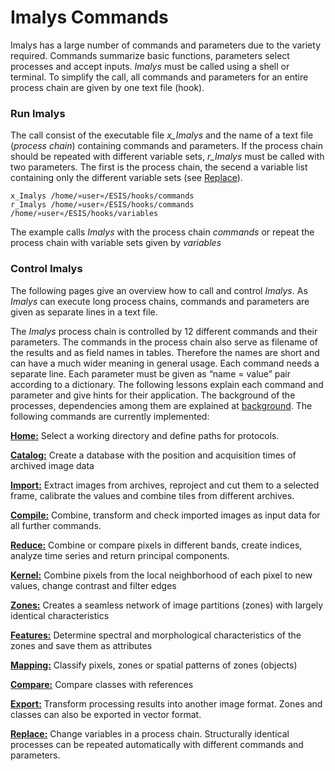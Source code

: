 # Imalys Commands

Imalys has a large number of commands and parameters due to the variety required. Commands summarize basic functions, parameters select processes and accept inputs. *Imalys* must be called using a shell or terminal.  To simplify the call, all commands and parameters for an entire process chain are given by one text file (hook).

### Run Imalys

The call consist of the executable file *x_Imalys* and the name of a text file (*process chain*) containing commands and parameters. If the process chain should be repeated with different variable sets, *r_Imalys* must be called with two parameters. The first is the process chain, the secend a variable list containing only the different variable sets (see [Replace](12_Replace.md)).

```
x_Imalys /home/»user«/ESIS/hooks/commands
r_Imalys /home/»user«/ESIS/hooks/commands /home/»user«/ESIS/hooks/variables
```

The example calls *Imalys* with the process chain *commands* or repeat the process chain with variable sets given by *variables*

### Control Imalys

The following pages give an overview how to call and control *Imalys*. As *Imalys* can execute long process chains, commands and parameters are given as separate lines in a text file. 

The *Imalys* process chain is controlled by 12 different commands and their parameters. The commands in the process chain also serve as filename of the results and as field names in tables. Therefore the names are short and can have a much wider meaning in general usage. 
Each command needs a separate line. Each parameter must be given as “name = value” pair according to a dictionary. The following lessons explain each command and parameter and give hints for their application. The background of the processes, dependencies among them are explained at [background](background). The following commands are currently implemented:

**[Home:](1_Home.md)** Select a working directory and define paths for protocols.

**[Catalog:](2_Catalog.md)** Create a database with the position and acquisition times of archived image data

**[Import:](3_Import)** Extract images from archives, reproject and cut them to a selected frame, calibrate the values and combine tiles from different archives. 

**[Compile:](4_Compile)** Combine, transform and check imported images as input data for all further commands.

**[Reduce:](5_Reduce.md)** Combine or compare pixels in different bands, create indices, analyze time series and return principal components.

**[Kernel:](6_Kernel.md)** Combine pixels from the local neighborhood of each pixel to new values, change contrast and filter edges

**[Zones:](7_Zones.md)** Creates a seamless network of image partitions (zones) with largely identical characteristics

**[Features:](8_Features.md)** Determine spectral and morphological characteristics of the zones and save them as attributes

**[Mapping:](9_Mapping.md)** Classify pixels, zones or spatial patterns of zones (objects)

**[Compare:](10_Compare.md)** Compare classes with references 

**[Export:](11_Export.md)** Transform processing results into another image format. Zones and classes can also be exported in vector format.

**[Replace:](12_Replace.md)** Change variables in a process chain. Structurally identical processes can be repeated automatically with different commands and parameters.